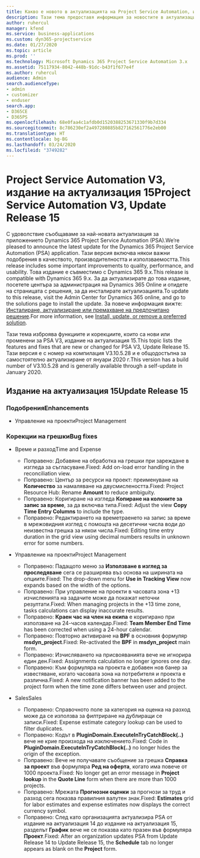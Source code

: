 ```yaml
---
title: Какво е новото в актуализацията на Project Service Automation, издание 15, V3
description: Тази тема предоставя информация за новостите в актуализацията на Project Service Automation, издание 15, V3.
author: ruhercul
manager: kfend
ms.service: business-applications
ms.custom: dyn365-projectservice
ms.date: 01/27/2020
ms.topic: article
ms.prod: ''
ms.technology: Microsoft Dynamics 365 Project Service Automation 3.x
ms.assetid: 75117934-8042-448b-91dc-b43f1f677e4f
ms.author: ruhercul
audience: Admin
search.audienceType:
- admin
- customizer
- enduser
search.app:
- D365CE
- D365PS
ms.openlocfilehash: 68e0faa4c1afdb0d1520388253671330f9b7d334
ms.sourcegitcommit: 8c786230ef2a497280885b827162561776e2eb00
ms.translationtype: HT
ms.contentlocale: bg-BG
ms.lasthandoff: 03/24/2020
ms.locfileid: "3749282"
---
```

# <a name="project-service-automation-v3-update-release-15"></a><span data-ttu-id="7ec51-103">Project Service Automation V3, издание на актуализация 15</span><span class="sxs-lookup"><span data-stu-id="7ec51-103">Project Service Automation V3, Update Release 15</span></span>

<span data-ttu-id="7ec51-104">С удоволствие съобщаваме за най-новата актуализация за приложението Dynamics 365 Project Service Automation (PSA).</span><span class="sxs-lookup"><span data-stu-id="7ec51-104">We’re pleased to announce the latest update for the Dynamics 365 Project Service Automation (PSA) application.</span></span> <span data-ttu-id="7ec51-105">Тази версия включва някои важни подобрения в качеството, производителността и използваемостта.</span><span class="sxs-lookup"><span data-stu-id="7ec51-105">This release includes some important improvements to quality, performance, and usability.</span></span> <span data-ttu-id="7ec51-106">Това издание е съвместимо с Dynamics 365 9.x.</span><span class="sxs-lookup"><span data-stu-id="7ec51-106">This release is compatible with Dynamics 365 9.x.</span></span> <span data-ttu-id="7ec51-107">За да актуализирате до това издание, посетете центъра за администрация на Dynamics 365 Online и отидете на страницата с решения, за да инсталирате актуализацията.</span><span class="sxs-lookup"><span data-stu-id="7ec51-107">To update to this release, visit the Admin Center for Dynamics 365 online, and go to the solutions page to install the update.</span></span> <span data-ttu-id="7ec51-108">За повече информация вижте: [Инсталиране, актуализиране или премахване на предпочитано решение](https://docs.microsoft.com/power-platform/admin/install-remove-preferred-solution).</span><span class="sxs-lookup"><span data-stu-id="7ec51-108">For more information, see [Install, update, or remove a preferred solution](https://docs.microsoft.com/power-platform/admin/install-remove-preferred-solution).</span></span>

<span data-ttu-id="7ec51-109">Тази тема изброява функциите и корекциите, които са нови или променени за PSA V3, издание на актуализация 15.</span><span class="sxs-lookup"><span data-stu-id="7ec51-109">This topic lists the features and fixes that are new or changed for PSA V3, Update Release 15.</span></span> <span data-ttu-id="7ec51-110">Тази версия е с номер на компилация V3.10.5.28 и е общодостъпна за самостоятелно актуализиране от януари 2020 г.</span><span class="sxs-lookup"><span data-stu-id="7ec51-110">This version has a build number of V3.10.5.28 and is generally available through a self-update in January 2020.</span></span>

## <a name="update-release-15"></a><span data-ttu-id="7ec51-111">Издание на актуализация 15</span><span class="sxs-lookup"><span data-stu-id="7ec51-111">Update Release 15</span></span> 

### <a name="enhancements"></a><span data-ttu-id="7ec51-112">Подобрения</span><span class="sxs-lookup"><span data-stu-id="7ec51-112">Enhancements</span></span>

- <span data-ttu-id="7ec51-113">Управление на проекти</span><span class="sxs-lookup"><span data-stu-id="7ec51-113">Project Management</span></span>

### <a name="bug-fixes"></a><span data-ttu-id="7ec51-114">Корекции на грешки</span><span class="sxs-lookup"><span data-stu-id="7ec51-114">Bug fixes</span></span>

- <span data-ttu-id="7ec51-115">Време и разход</span><span class="sxs-lookup"><span data-stu-id="7ec51-115">Time and Expense</span></span>

  - <span data-ttu-id="7ec51-116">Поправено: Добавяне на обработка на грешки при зареждане в изгледа за съгласуване.</span><span class="sxs-lookup"><span data-stu-id="7ec51-116">Fixed: Add on-load error handling in the reconciliation view.</span></span>
  - <span data-ttu-id="7ec51-117">Поправено: Център за ресурси на проект: преименуване на **Количество** за намаляване на двусмислеността.</span><span class="sxs-lookup"><span data-stu-id="7ec51-117">Fixed: Project Resource Hub: Rename **Amount** to reduce ambiguity.</span></span>
  - <span data-ttu-id="7ec51-118">Поправено: Коригиране на изгледа **Копиране на колоните за запис за време**, за да включва типа.</span><span class="sxs-lookup"><span data-stu-id="7ec51-118">Fixed: Adjust the view **Copy Time Entry Columns** to include the type.</span></span>
  - <span data-ttu-id="7ec51-119">Поправено: Редактирането на времетраенето на запис за време в мрежовидния изглед с помощта на десетични числа води до неизвестна грешка за някои числа.</span><span class="sxs-lookup"><span data-stu-id="7ec51-119">Fixed: Editing time entry duration in the grid view using decimal numbers results in unknown error for some numbers.</span></span>

- <span data-ttu-id="7ec51-120">Управление на проекти</span><span class="sxs-lookup"><span data-stu-id="7ec51-120">Project Management</span></span>

  - <span data-ttu-id="7ec51-121">Поправено: Падащото меню за **Използване в изглед за проследяване** сега се разширява въз основа на ширината на опциите.</span><span class="sxs-lookup"><span data-stu-id="7ec51-121">Fixed: The drop-down menu for **Use in Tracking View** now expands based on the width of the options.</span></span>
  - <span data-ttu-id="7ec51-122">Поправено: При управление на проекти в часовата зона +13 изчисленията на задачите може да покажат неточни резултати.</span><span class="sxs-lookup"><span data-stu-id="7ec51-122">Fixed: When managing projects in the +13 time zone, tasks calculations can display inaccurate results.</span></span>
  - <span data-ttu-id="7ec51-123">Поправено: **Краен час на член на екипа** е коригирано при използване на 24-часов календар.</span><span class="sxs-lookup"><span data-stu-id="7ec51-123">Fixed: **Team Member End Time** has been corrected when using a 24-hour calendar.</span></span>
  - <span data-ttu-id="7ec51-124">Поправено: Повторно активиране на **BPF** в основния формуляр **msdyn_project**.</span><span class="sxs-lookup"><span data-stu-id="7ec51-124">Fixed: Re-activated the **BPF** in **msdyn_project** main form.</span></span>
  - <span data-ttu-id="7ec51-125">Поправено: Изчисляването на присвояванията вече не игнорира един ден.</span><span class="sxs-lookup"><span data-stu-id="7ec51-125">Fixed: Assignments calculation no longer ignores one day.</span></span>
  - <span data-ttu-id="7ec51-126">Поправено: Към формуляра на проекта е добавен нов банер за известяване, когато часовата зона на потребителя и проекта е различна.</span><span class="sxs-lookup"><span data-stu-id="7ec51-126">Fixed: A new notification banner has been added to the project form when the time zone differs between user and project.</span></span>

- <span data-ttu-id="7ec51-127">Sales</span><span class="sxs-lookup"><span data-stu-id="7ec51-127">Sales</span></span>

  - <span data-ttu-id="7ec51-128">Поправено: Справочното поле за категория на оценка на разход може да се използва за филтриране на дублиращи се записи.</span><span class="sxs-lookup"><span data-stu-id="7ec51-128">Fixed: Expense estimate category lookup can be used to filter duplicates.</span></span>
  - <span data-ttu-id="7ec51-129">Поправено: Кодът в **PluginDomain.ExecuteInTryCatchBlock(..)** вече не крие произхода на изключението.</span><span class="sxs-lookup"><span data-stu-id="7ec51-129">Fixed: Code in **PluginDomain.ExecuteInTryCatchBlock(..)** no longer hides the origin of the exception.</span></span>
  - <span data-ttu-id="7ec51-130">Поправено: Вече не получавате съобщение за грешка **Справка за проект** във формуляра **Ред на оферта**, когато има повече от 1000 проекта.</span><span class="sxs-lookup"><span data-stu-id="7ec51-130">Fixed: No longer get an error message in **Project lookup** in the **Quote Line** form when there are more than 1000 projects.</span></span>
  - <span data-ttu-id="7ec51-131">Поправено: Мрежата **Прогнозни оценки** за прогнози за труд и разход сега показва правилния валутен знак.</span><span class="sxs-lookup"><span data-stu-id="7ec51-131">Fixed: **Estimates** grid for labor estimates and expense estimates now displays the correct currency symbol.</span></span>
  - <span data-ttu-id="7ec51-132">Поправено: След като организацията актуализира PSA от издание на актуализация 14 до издание на актуализация 15, разделът **График** вече не се показва като празен във формуляра **Проект**.</span><span class="sxs-lookup"><span data-stu-id="7ec51-132">Fixed: After an organization updates PSA from Update Release 14 to Update Release 15, the **Schedule** tab no longer appears as blank on the **Project** form.</span></span>
